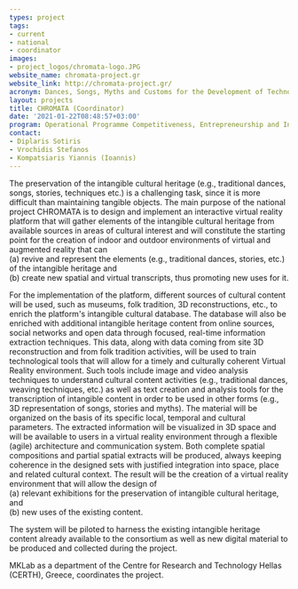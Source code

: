 ```yaml
---
types: project
tags:
- current
- national
- coordinator
images:
- project_logos/chromata-logo.JPG
website_name: chromata-project.gr
website_link: http://chromata-project.gr/
acronym: Dances, Songs, Myths and Customs for the Development of Technologies for Intangible Cultural Heritage
layout: projects
title: CHROMATA (Coordinator)
date: '2021-01-22T08:48:57+03:00'
program: Operational Programme Competitiveness, Entrepreneurship and Innovation 2014-2020 (EPAnEK)
contact:
- Diplaris Sotiris
- Vrochidis Stefanos
- Kompatsiaris Yiannis (Ioannis)
---
```

<p>
The preservation of the intangible cultural heritage (e.g., traditional dances, songs, stories, techniques etc.) is a challenging task, since it is more difficult than maintaining tangible objects. The main purpose of the national project CHROMATA is to design and implement an interactive virtual reality platform that will gather elements of the intangible cultural heritage from available sources in areas of cultural interest and will constitute the starting point for the creation of indoor and outdoor environments of virtual and augmented reality that can 
<br/>(a) revive and represent the elements (e.g., traditional dances, stories, etc.) of the intangible heritage and 
<br/>(b) create new spatial and virtual transcripts, thus promoting new uses for it. 
</p>
<p>
For the implementation of the platform, different sources of cultural content will be used, such as museums, folk tradition, 3D reconstructions, etc., to enrich the platform's intangible cultural database. The database will also be enriched with additional intangible heritage content from online sources, social networks and open data through focused, real-time information extraction techniques. This data, along with data coming from site 3D reconstruction and from folk tradition activities, will be used to train technological tools that will allow for a timely and culturally coherent Virtual Reality environment. Such tools include image and video analysis techniques to understand cultural content activities (e.g., traditional dances, weaving techniques, etc.) as well as text creation and analysis tools for the transcription of intangible content in order to be used in other forms (e.g., 3D representation of songs, stories and myths). The material will be organized on the basis of its specific local, temporal and cultural parameters. The extracted information will be visualized in 3D space and will be available to users in a virtual reality environment through a flexible (agile) architecture and communication system. Both complete spatial compositions and partial spatial extracts will be produced, always keeping coherence in the designed sets with justified integration into space, place and related cultural context. The result will be the creation of a virtual reality environment that will allow the design of 
<br/>(a) relevant exhibitions for the preservation of intangible cultural heritage, and 
<br/>(b) new uses of the existing content. 
</p>
<p>
The system will be piloted to harness the existing intangible heritage content already available to the consortium as well as new digital material to be produced and collected during the project. 
</p>
<p>
MKLab as a department of the Centre for Research and Technology Hellas (CERTH), Greece, coordinates the project.
</p>
